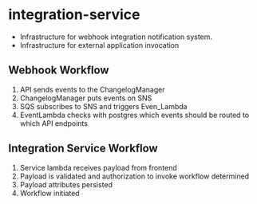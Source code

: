 # integration-service
- Infrastructure for webhook integration notification system.
- Infrastructure for external application invocation

## Webhook Workflow

1. API sends events to the ChangelogManager
2. ChangelogManager puts events on SNS
3. SQS subscribes to SNS and triggers Even_Lambda
4. EventLambda checks with postgres which events should be routed to which API endpoints


## Integration Service Workflow
1. Service lambda receives payload from frontend
2. Payload is validated and authorization to invoke workflow determined
3. Payload attributes persisted 
4. Workflow initiated